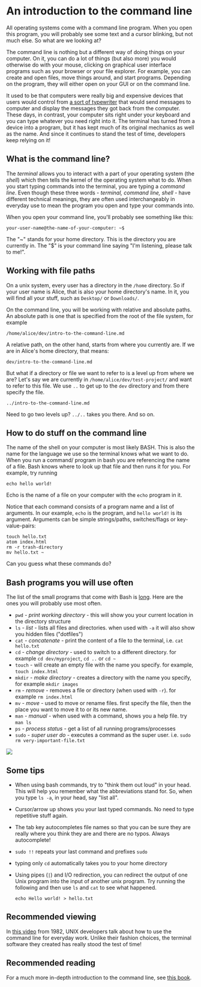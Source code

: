 # An introduction to the command line

All operating systems come with a command line program. When you open this program, you will probably see some text and a cursor blinking, but not much else. So what are we looking at?

The command line is nothing but a different way of doing things on your computer. On it, you can do a lot of things (but also more) you would otherwise do with your mouse, clicking on graphical user interface programs such as your browser or your file explorer. For example, you can create and open files, move things around, and start programs. Depending on the program, they will either open on your GUI or on the command line.

It used to be that computers were really big and expensive devices that users would control from [a sort of typewriter](https://en.wikipedia.org/wiki/VT100) that would send messages to computer and display the messages they got back from the computer. These days, in contrast, your computer sits right under your keyboard and you can type whatever you need right into it. The terminal has turned from a device into a program, but it has kept much of its original mechanics as well as the name.  And since it continues to stand the test of time, developers keep relying on it!

## What is the command line?

The *terminal* allows you to interact with a part of your operating system (the *shell*) which then tells the kernel of the operating system what to do. When you start typing commands into the terminal, you are typing a *command line*. Even though these three words - *terminal, command line, shell* - have different technical meanings, they are often used interchangeably in everyday use to mean the program you open and type your commands into.

When you open your command line, you'll probably see something like this:

```
your-user-name@the-name-of-your-computer: ~$
```

The "~" stands for your home directory. This is the directory you are currently in. The "$" is your command line saying "I'm listening, please talk to me!".

## Working with file paths

On a unix system, every user has a directory in the `/home` directory. So if your user name is Alice, that is also your home directory's name. In it, you will find all your stuff, such as `Desktop/` or `Downloads/`.

On the command line, you will be working with relative and absolute paths. An absolute path is one that is specified from the root of the file system, for example

```
/home/alice/dev/intro-to-the-command-line.md
```

A relative path, on the other hand, starts from where you currently are. If we are in Alice's home directory, that means:

```
dev/intro-to-the-command-line.md
```

But what if a directory or file we want to refer to is a level up from where we are?  Let's say we are currently in `/home/alice/dev/test-project/` and want to refer to this file.  We use `..` to get up to the `dev` directory and from there specify the file.

```
../intro-to-the-command-line.md
```

Need to go two levels up? `../..` takes you there. And so on.

## How to do stuff on the command line

The name of the shell on your computer is most likely BASH. This is also the name for the language we use so the terminal knows what we want to do. When you run a command/ program in bash you are referencing the name of a file. Bash knows where to look up that file and then runs it for you. For example, try running

```
echo hello world!
```

Echo is the name of a file on your computer with the `echo` program in it.

Notice that each command consists of a program name and a list of arguments. In our example, `echo` is the program, and `hello world!` is its argument. Arguments can be simple strings/paths, switches/flags or key-value-pairs:

```
touch hello.txt
atom index.html
rm -r trash-directory
mv hello.txt ~
```

Can you guess what these commands do?

## Bash programs you will use often

The list of the small programs that come with Bash is [long](http://ss64.com/bash/). Here are the ones you will probably use most often.

- `pwd` - *print working directory* - this will show you your current location in the directory structure
- `ls` - *list* - lists all files and directories. when used with `-a` it will also show you hidden files ("dotfiles")
- `cat` - *concatenate* - print the content of a file to the terminal, i.e. `cat hello.txt`
- `cd` - *change directory* - used to switch to a different directory. for example `cd dev/myproject`, `cd ..` or `cd ~`
- `touch`  - will create an empty file with the name you specify. for example, `touch index.html`
- `mkdir` - *make directory* - creates a directory with the name you specify, for example `mkdir images`
- `rm` - *remove* - removes a file or directory (when used with `-r`). for example `rm index.html`
- `mv` - *move* - used to move or rename files. first specify the file, then the place you want to move it to or its new name.
- `man` - *manual* - when used with a command, shows you a help file. try `man ls`
- `ps` - *process status* - get a list of all running programs/processes
- `sudo` - *super user do* - executes a command as the super user. i.e. `sudo rm very-important-file.txt`

 ![](http://imgs.xkcd.com/comics/sandwich.png)

## Some tips

- When using bash commands, try to "think them out loud" in your head. This will help you remember what the abbreviations stand for. So, when you type `ls -a`, in your head, say "list all".

- Cursor/arrow up shows you your last typed commands. No need to type repetitive stuff again.

- The tab key autocompletes file names so that you can be sure they are really where you think they are and there are no typos. Always autocomplete!

- `sudo !!` repeats your last command and prefixes `sudo`

- typing only `cd` automatically takes you to your home directory

- Using pipes (`|`) and I/O redirection, you can redirect the output of one Unix program into the input of another unix program. Try running the following and then use `ls` and `cat` to see what happened.

  ```
  echo Hello world! > hello.txt
  ```

## Recommended viewing

In [this video](https://www.youtube.com/watch?v=tc4ROCJYbm0Neat ) from 1982, UNIX developers talk about how to use the command line for everyday work. Unlike their fashion choices, the terminal software they created has really stood the test of time!

## Recommended reading
For a much more in-depth introduction to the command line, see [this book](https://sourceforge.net/projects/linuxcommand/files/TLCL/16.07/TLCL-16.07.pdf/download?use_mirror=netix).
